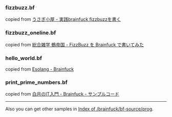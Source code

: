 ### fizzbuzz.bf
copied from [うさぎ小屋 - 実践brainfuck fizzbuzzを書く](https://kimiyuki.net/blog/2015/04/09/practical-brainfuck-using-fizzbuzz/)

### fizzbuzz_oneline.bf
copied from [総合雑学 鵺帝国 - FizzBuzz を Brainfuck で書いてみた](https://nue2004.info/program/fizzbuzz_bf/)

### hello_world.bf
copied from [Esolang - Brainfuck](https://esolangs.org/wiki/Brainfuck)

### print_prime_numbers.bf
copied from [白月のIT入門 - Brainfuck - サンプルコード](http://hakugetu.so.land.to/program/brainfuck/1-4.php)


---
Also you can get other samples in [Index of /brainfuck/bf-source/prog](http://esoteric.sange.fi/brainfuck/bf-source/prog/).
